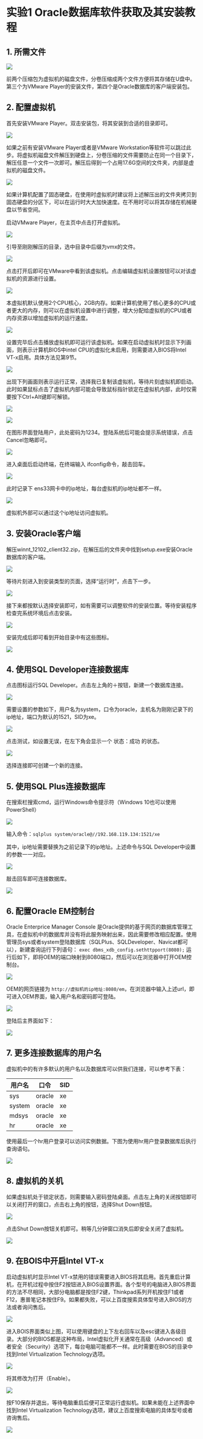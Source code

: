 # 实验1 Oracle数据库软件获取及其安装教程

## 1. 所需文件

![](pic/1.png)

前两个压缩包为虚拟机的磁盘文件，分卷压缩成两个文件方便将其存储在U盘中。第三个为VMware Player的安装文件，第四个是Oracle数据库的客户端安装包。

## 2. 配置虚拟机
首先安装VMware Player。双击安装包，将其安装到合适的目录即可。

![](pic/2.png)

如果之前有安装VMware Player或者是VMware Workstation等软件可以跳过此步。将虚拟机磁盘文件解压到硬盘上，分卷压缩的文件需要防止在同一个目录下，解压任意一个文件一次即可。解压后得到一个占用17.6G空间的文件夹，内部是虚拟机的磁盘文件。

![](pic/3.png)

如果计算机配置了固态硬盘，在使用时虚拟机时建议将上述解压出的文件夹拷贝到固态硬盘的分区下，可以在运行时大大加快速度。在不用时可以将其存储在机械硬盘以节省空间。

启动VMware Player，在主页中点击打开虚拟机。

![](pic/4.png)

引导至刚刚解压的目录，选中目录中后缀为vmx的文件。

![](pic/5.png)

点击打开后即可在VMware中看到该虚拟机。点击编辑虚拟机设置按钮可以对该虚拟机的资源进行设置。

![](pic/6.png)

本虚拟机默认使用2个CPU核心，2GB内存。如果计算机使用了核心更多的CPU或者更大的内存，则可以在虚拟机设置中进行调整，增大分配给虚拟机的CPU或者内存资源以增加虚拟机的运行速度。

![](pic/7.png)

设置完毕后点击播放虚拟机即可运行该虚拟机。如果在启动虚拟机时显示下列画面，则表示计算机BIOS中intel CPU的虚拟化未启用，则需要进入BIOS将Intel VT-x启用。具体方法见第9节。

![](pic/8.png)

出现下列画面则表示运行正常，选择我已复制该虚拟机，等待片刻虚拟机即启动。此时如果鼠标点击了虚拟机内部可能会导致鼠标指针锁定在虚拟机内部，此时仅需要按下Ctrl+Alt键即可解锁。

![](pic/9.png)

![](pic/10.png)

在图形界面登陆用户，此处密码为1234。登陆系统后可能会提示系统错误，点击Cancel忽略即可。

![](pic/11.png)

进入桌面后启动终端，在终端输入 ifconfig命令，敲击回车。

![](pic/12.png)

此时记录下 ens33网卡中的ip地址，每台虚拟机的ip地址都不一样。

![](pic/13.png)

虚拟机外部可以通过这个ip地址访问虚拟机。

## 3. 安装Oracle客户端

解压winnt_12102_client32.zip，在解压后的文件夹中找到setup.exe安装Oracle数据库的客户端。

![](pic/14.png)

等待片刻进入到安装类型的页面，选择“运行时”，点击下一步。

![](pic/15.png)

接下来都按默认选择安装即可，如有需要可以调整软件的安装位置。等待安装程序检查完系统环境后点击安装。

![](pic/16.png)

安装完成后即可看到开始目录中有这些图标。

![](pic/17.png)

## 4. 使用SQL Developer连接数据库

点击图标运行SQL Developer。点击左上角的＋按钮，新建一个数据库连接。

![](pic/18.png)

需要设置的参数如下，用户名为system，口令为oracle，主机名为刚刚记录下的ip地址，端口为默认的1521，SID为xe。

![](pic/19.png)

点击测试，如设置无误，在左下角会显示一个 状态：成功 的状态。

![](pic/20.png)

选择连接即可创建一个新的连接。

## 5. 使用SQL Plus连接数据库

在搜索栏搜索cmd，运行Windows命令提示符（Windows 10也可以使用PowerShell）

![](pic/21.png)

输入命令：`sqlplus system/oracle@//192.168.119.134:1521/xe`

其中，ip地址需要替换为之前记录下的ip地址。上述命令与SQL Developer中设置的参数一一对应。

![](pic/22.png)

敲击回车即可连接数据库。

![](pic/23.png)

## 6. 配置Oracle EM控制台
Oracle Enterprice Manager Console 是Oracle提供的基于网页的数据库管理工具，在虚拟机中的数据库并没有将此服务映射出来，因此需要修改相应配置。使用管理员sys或者system登陆数据库（SQLPlus、SQLDeveloper、Navicat都可以），新建查询运行下列语句：
`exec dbms_xdb_config.sethttpport(8080);`
运行后如下，即将OEM的端口映射到8080端口，然后可以在浏览器中打开OEM控制台。

![](pic/24.png)

OEM的网页链接为 `http://虚拟机的ip地址:8080/em`，在浏览器中输入上述url，即可进入OEM界面，输入用户名和密码即可登陆。

![](pic/25.png)

登陆后主界面如下：

![](pic/26.png)

## 7. 更多连接数据库的用户名
虚拟机中的有许多默认的用户名以及数据库可以供我们连接，可以参考下表：

|用户名|口令|SID|
|--|--|--|
|sys|oracle|xe|
|system|oracle|xe|
mdsys|oracle|xe|
|hr|oracle|xe|

使用最后一个hr用户登录可以访问实例数据。下图为使用hr用户登录数据库后执行查询语句。

![](pic/27.png)

## 8. 虚拟机的关机

如果虚拟机处于锁定状态，则需要输入密码登陆桌面。点击左上角的关闭按钮即可以关闭打开的窗口，点击右上角的按钮，选择Shut Down按钮。

![](pic/28.png)

点击Shut Down按钮关机即可。稍等几分钟窗口消失后即安全关闭了虚拟机。

![](pic/29.png)

## 9. 在BOIS中开启Intel VT-x

启动虚拟机时显示Intel VT-x禁用的错误需要进入BIOS将其启用。首先重启计算机，在开机过程中按住F2按钮进入BIOS设置界面。各个型号的电脑进入BIOS界面的方法不尽相同，大部分电脑都是按住F2键，Thinkpad系列开机按住F1或者F12，惠普笔记本按住F9。如果都失败，可以上百度搜索具体型号进入BIOS的方法或者询问售后。

![](pic/30.png)

进入BOIS界面类似上图，可以使用键盘的上下左右回车以及esc键进入各级目录。大部分的BIOS都是这种布局，Intel虚拟化开关通常在高级（Advanced）或者安全（Security）选项下，每台电脑可能都不一样。此时需要在BIOS的目录中找到Intel Virtualization Technology选项。

![](pic/31.png)

将其修改为打开（Enable）。

![](pic/32.png)

按F10保存并退出，等待电脑重启后便可正常运行虚拟机。如果未能在上述界面中找到Intel Virtualization Technology选项，建议上百度搜索电脑的具体型号或者咨询售后。

![](pic/33.png)

